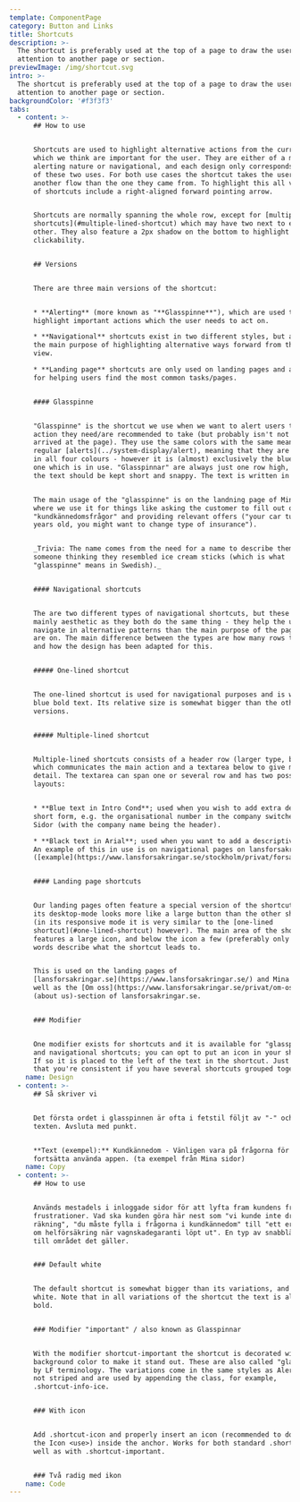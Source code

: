 ```yaml
---
template: ComponentPage
category: Button and Links
title: Shortcuts
description: >-
  The shortcut is preferably used at the top of a page to draw the users
  attention to another page or section.
previewImage: /img/shortcut.svg
intro: >-
  The shortcut is preferably used at the top of a page to draw the users
  attention to another page or section.
backgroundColor: '#f3f3f3'
tabs:
  - content: >-
      ## How to use


      Shortcuts are used to highlight alternative actions from the current flow
      which we think are important for the user. They are either of a more
      alerting nature or navigational, and each design only corresponds to one
      of these two uses. For both use cases the shortcut takes the user into
      another flow than the one they came from. To highlight this all versions
      of shortcuts include a right-aligned forward pointing arrow.


      Shortcuts are normally spanning the whole row, except for [multiple-lined
      shortcuts](#multiple-lined-shortcut) which may have two next to each
      other. They also feature a 2px shadow on the bottom to highlight their
      clickability.


      ## Versions


      There are three main versions of the shortcut:


      * **Alerting** (more known as "**Glasspinne**"), which are used to
      highlight important actions which the user needs to act on.

      * **Navigational** shortcuts exist in two different styles, but all with
      the main purpose of highlighting alternative ways forward from the current
      view.

      * **Landing page** shortcuts are only used on landing pages and are used
      for helping users find the most common tasks/pages.


      #### Glasspinne


      "Glasspinne" is the shortcut we use when we want to alert users to an
      action they need/are recommended to take (but probably isn't not why they
      arrived at the page). They use the same colors with the same meaning as
      regular [alerts](../system-display/alert), meaning that they are available
      in all four colours - however it is (almost) exclusively the blue neutral
      one which is in use. "Glasspinnar" are always just one row high, meaning
      the text should be kept short and snappy. The text is written in bold.


      The main usage of the "glasspinne" is on the landning page of Mina Sidor
      where we use it for things like asking the customer to fill out our their
      "kundkännedomsfrågor" and providing relevant offers ("your car turns 3
      years old, you might want to change type of insurance").


      _Trivia: The name comes from the need for a name to describe them with and
      someone thinking they resembled ice cream sticks (which is what
      "glasspinne" means in Swedish)._ 


      #### Navigational shortcuts


      The are two different types of navigational shortcuts, but these types are
      mainly aesthetic as they both do the same thing - they help the user to
      navigate in alternative patterns than the main purpose of the page they
      are on. The main difference between the types are how many rows they span,
      and how the design has been adapted for this.


      ##### One-lined shortcut


      The one-lined shortcut is used for navigational purposes and is white with
      blue bold text. Its relative size is somewhat bigger than the other
      versions.


      ##### Multiple-lined shortcut


      Multiple-lined shortcuts consists of a header row (larger type, bold)
      which communicates the main action and a textarea below to give more
      detail. The textarea can span one or several row and has two possible
      layouts:


      * **Blue text in Intro Cond**; used when you wish to add extra details in
      short form, e.g. the organisational number in the company switcher in Mina
      Sidor (with the company name being the header).

      * **Black text in Arial**; used when you want to add a descriptive text.
      An example of this in use is on navigational pages on lansforsakringar.se
      ([example](https://www.lansforsakringar.se/stockholm/privat/forsakring/fordonsforsakring/)).


      #### Landing page shortcuts


      Our landing pages often feature a special version of the shortcut which in
      its desktop-mode looks more like a large button than the other shortcuts
      (in its responsive mode it is very similar to the [one-lined
      shortcut](#one-lined-shortcut) however). The main area of the shortcut
      features a large icon, and below the icon a few (preferably only one)
      words describe what the shortcut leads to.


      This is used on the landing pages of
      [lansforsakringar.se](https://www.lansforsakringar.se/) and Mina Sidor as
      well as the [Om oss](https://www.lansforsakringar.se/privat/om-oss/)
      (about us)-section of lansforsakringar.se.


      ### Modifier


      One modifier exists for shortcuts and it is available for "glasspinnar"
      and navigational shortcuts; you can opt to put an icon in your shortcut.
      If so it is placed to the left of the text in the shortcut. Just make sure
      that you're consistent if you have several shortcuts grouped together.
    name: Design
  - content: >-
      ## Så skriver vi


      Det första ordet i glasspinnen är ofta i fetstil följt av "-" och sedan
      texten. Avsluta med punkt. 


      **Text (exempel):** Kundkännedom - Vänligen vara på frågorna för att kunna
      fortsätta använda appen. (ta exempel från Mina sidor)
    name: Copy
  - content: >-
      ## How to use


      Används mestadels i inloggade sidor för att lyfta fram kundens främsta
      frustrationer. Vad ska kunden göra här nest som "vi kunde inte dra en
      räkning", "du måste fylla i frågorna i kundkännedom" till "ett erbjudande
      om helförsäkring när vagnskadegaranti löpt ut". En typ av snabblänk direkt
      till området det gäller.


      ### Default white


      The default shortcut is somewhat bigger than its variations, and always
      white. Note that in all variations of the shortcut the text is always
      bold. 


      ### Modifier "important" / also known as Glasspinnar


      With the modifier shortcut-important the shortcut is decorated with a
      background color to make it stand out. These are also called "glasspinnar"
      by LF terminology. The variations come in the same styles as Alerts but
      not striped and are used by appending the class, for example,
      .shortcut-info-ice.


      ### With icon


      Add .shortcut-icon and properly insert an icon (recommended to do so via
      the Icon <use>) inside the anchor. Works for both standard .shortcut as
      well as with .shortcut-important.


      ### Två radig med ikon
    name: Code
---
```


